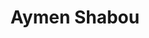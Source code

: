 ---
title: Aymen Shabou
name: Aymen Shabou

designation: Head of Data & AI technology division
image: /assets/img/team-members/avatar-icon.png
linkedin: 'https://fr.linkedin.com/in/aymen-shabou'
github: 'https://github.com/AYMEN-SHABOU'
---